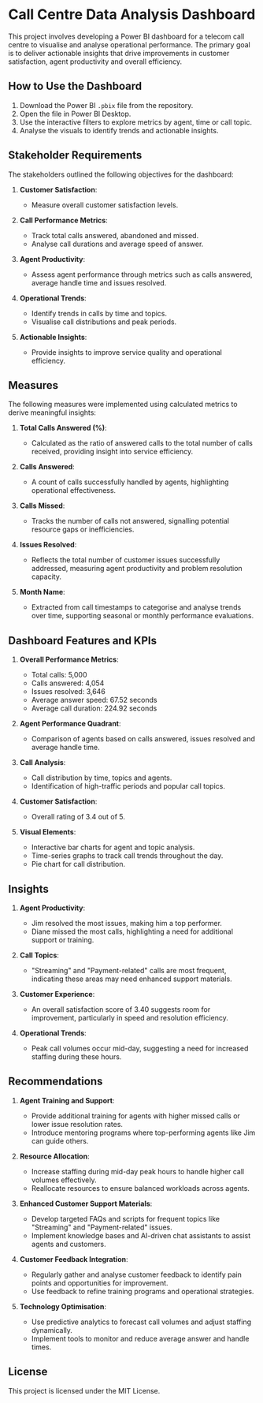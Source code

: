 
# Call Centre Data Analysis Dashboard

This project involves developing a Power BI dashboard for a telecom call centre to visualise and analyse operational performance. The primary goal is to deliver actionable insights that drive improvements in customer satisfaction, agent productivity and overall efficiency.


## How to Use the Dashboard
1. Download the Power BI `.pbix` file from the repository.
2. Open the file in Power BI Desktop.
3. Use the interactive filters to explore metrics by agent, time or call topic.
4. Analyse the visuals to identify trends and actionable insights.

## Stakeholder Requirements
The stakeholders outlined the following objectives for the dashboard:

1. **Customer Satisfaction**:
   - Measure overall customer satisfaction levels.

2. **Call Performance Metrics**:
   - Track total calls answered, abandoned and missed.
   - Analyse call durations and average speed of answer.

3. **Agent Productivity**:
   - Assess agent performance through metrics such as calls answered, average handle time and issues resolved.

4. **Operational Trends**:
   - Identify trends in calls by time and topics.
   - Visualise call distributions and peak periods.

5. **Actionable Insights**:
   - Provide insights to improve service quality and operational efficiency.

## Measures
The following measures were implemented using calculated metrics to derive meaningful insights:

1. **Total Calls Answered (%)**:
   - Calculated as the ratio of answered calls to the total number of calls received, providing insight into service efficiency.

2. **Calls Answered**:
   - A count of calls successfully handled by agents, highlighting operational effectiveness.

3. **Calls Missed**:
   - Tracks the number of calls not answered, signalling potential resource gaps or inefficiencies.

4. **Issues Resolved**:
   - Reflects the total number of customer issues successfully addressed, measuring agent productivity and problem resolution capacity.

5. **Month Name**:
   - Extracted from call timestamps to categorise and analyse trends over time, supporting seasonal or monthly performance evaluations.

## Dashboard Features and KPIs

1. **Overall Performance Metrics**:
   - Total calls: 5,000
   - Calls answered: 4,054
   - Issues resolved: 3,646
   - Average answer speed: 67.52 seconds
   - Average call duration: 224.92 seconds

2. **Agent Performance Quadrant**:
   - Comparison of agents based on calls answered, issues resolved and average handle time.

3. **Call Analysis**:
   - Call distribution by time, topics and agents.
   - Identification of high-traffic periods and popular call topics.

4. **Customer Satisfaction**:
   - Overall rating of 3.4 out of 5.

5. **Visual Elements**:
   - Interactive bar charts for agent and topic analysis.
   - Time-series graphs to track call trends throughout the day.
   - Pie chart for call distribution.

## Insights
1. **Agent Productivity**:
   - Jim resolved the most issues, making him a top performer.
   - Diane missed the most calls, highlighting a need for additional support or training.

2. **Call Topics**:
   - "Streaming" and "Payment-related" calls are most frequent, indicating these areas may need enhanced support materials.

3. **Customer Experience**:
   - An overall satisfaction score of 3.40 suggests room for improvement, particularly in speed and resolution efficiency.

4. **Operational Trends**:
   - Peak call volumes occur mid-day, suggesting a need for increased staffing during these hours.

## Recommendations 
1. **Agent Training and Support**:
   - Provide additional training for agents with higher missed calls or lower issue resolution rates.
   - Introduce mentoring programs where top-performing agents like Jim can guide others.

2. **Resource Allocation**:
   - Increase staffing during mid-day peak hours to handle higher call volumes effectively.
   - Reallocate resources to ensure balanced workloads across agents.

3. **Enhanced Customer Support Materials**:
   - Develop targeted FAQs and scripts for frequent topics like "Streaming" and "Payment-related" issues.
   - Implement knowledge bases and AI-driven chat assistants to assist agents and customers.

4. **Customer Feedback Integration**:
   - Regularly gather and analyse customer feedback to identify pain points and opportunities for improvement.
   - Use feedback to refine training programs and operational strategies.

5. **Technology Optimisation**:
   - Use predictive analytics to forecast call volumes and adjust staffing dynamically.
   - Implement tools to monitor and reduce average answer and handle times.

## License
This project is licensed under the MIT License.
